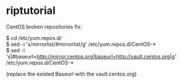 # riptutorial

  CentOS broken repositories fix:  
  
  $ cd /etc/yum.repos.d/    
  $ sed -i 's/mirrorlist/#mirrorlist/g' /etc/yum.repos.d/CentOS-*  
  $ sed -i 's|#baseurl=http://mirror.centos.org|baseurl=http://vault.centos.org|g' /etc/yum.repos.d/CentOS-*
  
  (replace the existed Baseurl with the vault.centos.org)  
